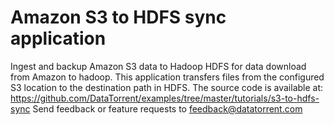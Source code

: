 # Amazon S3 to HDFS sync application
Ingest and backup Amazon S3 data to Hadoop HDFS for data download from Amazon to hadoop. 
  This application transfers files from the configured S3 location to the destination path in HDFS.
  The source code is available at: https://github.com/DataTorrent/examples/tree/master/tutorials/s3-to-hdfs-sync
  Send feedback or feature requests to feedback@datatorrent.com